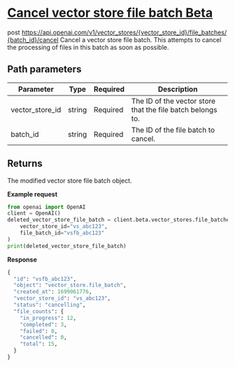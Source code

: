# [Cancel vector store file batch Beta](/docs/api-reference/vector-stores-file-batches/cancelBatch)
post https://api.openai.com/v1/vector_stores/{vector_store_id}/file_batches/{batch_id}/cancel 
Cancel a vector store file batch. This attempts to cancel the
          processing of files in this batch as soon as possible. 
## Path parameters 
| Parameter | Type   | Required | Description|
| --- | --- | --- | --- |
| vector_store_id | string | Required | The ID of the vector store that the file batch belongs to.| 
| batch_id | string | Required | The ID of the file batch to cancel.| 
## Returns 
The modified vector store file batch object. 

**Example request**
```python
from openai import OpenAI
client = OpenAI()
deleted_vector_store_file_batch = client.beta.vector_stores.file_batches.cancel(
    vector_store_id="vs_abc123",
    file_batch_id="vsfb_abc123"
)
print(deleted_vector_store_file_batch)
```

**Response**
```python
{
  "id": "vsfb_abc123",
  "object": "vector_store.file_batch",
  "created_at": 1699061776,
  "vector_store_id": "vs_abc123",
  "status": "cancelling",
  "file_counts": {
    "in_progress": 12,
    "completed": 3,
    "failed": 0,
    "cancelled": 0,
    "total": 15,
  }
}
```
